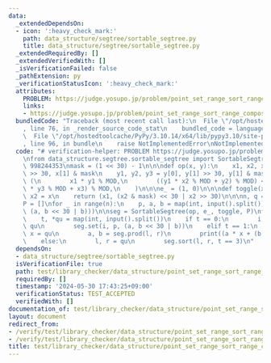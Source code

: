 ```yaml
---
data:
  _extendedDependsOn:
  - icon: ':heavy_check_mark:'
    path: data_structure/segtree/sortable_segtree.py
    title: data_structure/segtree/sortable_segtree.py
  _extendedRequiredBy: []
  _extendedVerifiedWith: []
  _isVerificationFailed: false
  _pathExtension: py
  _verificationStatusIcon: ':heavy_check_mark:'
  attributes:
    PROBLEM: https://judge.yosupo.jp/problem/point_set_range_sort_range_composite
    links:
    - https://judge.yosupo.jp/problem/point_set_range_sort_range_composite
  bundledCode: "Traceback (most recent call last):\n  File \"/opt/hostedtoolcache/PyPy/3.10.14/x64/lib/pypy3.10/site-packages/onlinejudge_verify/documentation/build.py\"\
    , line 76, in _render_source_code_stat\n    bundled_code = language.bundle(\n\
    \  File \"/opt/hostedtoolcache/PyPy/3.10.14/x64/lib/pypy3.10/site-packages/onlinejudge_verify/languages/python.py\"\
    , line 96, in bundle\n    raise NotImplementedError\nNotImplementedError\n"
  code: "# verification-helper: PROBLEM https://judge.yosupo.jp/problem/point_set_range_sort_range_composite\n\
    \nfrom data_structure.segtree.sortable_segtree import SortableSegtree\n\nMOD =\
    \ 998244353\nmask = (1 << 30) - 1\n\n\ndef op(x, y):\n    x1, x2, x3 = x[0], x[1]\
    \ >> 30, x[1] & mask\n    y1, y2, y3 = y[0], y[1] >> 30, y[1] & mask\n    return\
    \ (\n        x1 * y1 % MOD,\n        ((y1 * x2 % MOD + y2) % MOD) << 30 | (x1\
    \ * y3 % MOD + x3) % MOD,\n    )\n\n\ne_ = (1, 0)\n\n\ndef toggle(x):\n    x1,\
    \ x2 = x\n    return (x1, (x2 & mask) << 30 | x2 >> 30)\n\n\nn, q = map(int, input().split())\n\
    P = []\nfor _ in range(n):\n    p, a, b = map(int, input().split())\n    P.append((p,\
    \ (a, b << 30 | b)))\n\nseg = SortableSegtree(op, e_, toggle, P)\nfor _ in range(q):\n\
    \    t, *qu = map(int, input().split())\n    if t == 0:\n        i, p, a, b =\
    \ qu\n        seg.set(i, p, (a, b << 30 | b))\n    elif t == 1:\n        l, r,\
    \ x = qu\n        a, b = seg.prod(l, r)\n        print((a * x + (b >> 30)) % MOD)\n\
    \    else:\n        l, r = qu\n        seg.sort(l, r, t == 3)\n"
  dependsOn:
  - data_structure/segtree/sortable_segtree.py
  isVerificationFile: true
  path: test/library_checker/data_structure/point_set_range_sort_range_composite.test.py
  requiredBy: []
  timestamp: '2024-05-30 17:43:25+09:00'
  verificationStatus: TEST_ACCEPTED
  verifiedWith: []
documentation_of: test/library_checker/data_structure/point_set_range_sort_range_composite.test.py
layout: document
redirect_from:
- /verify/test/library_checker/data_structure/point_set_range_sort_range_composite.test.py
- /verify/test/library_checker/data_structure/point_set_range_sort_range_composite.test.py.html
title: test/library_checker/data_structure/point_set_range_sort_range_composite.test.py
---
```

